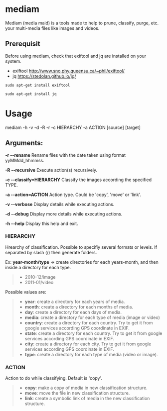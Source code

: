 # mediam
Mediam (media maid) is a tools made to help to prune, classify, purge, etc. your multi-media files like images and videos.

## Prerequisit
Before using mediam, check that exiftool and jq are installed on your system.
* exiftool             http://www.sno.phy.queensu.ca/~phil/exiftool/
* jq                   https://stedolan.github.io/jq/

`sudo apt-get install exiftool`

`sudo apt-get install jq`

# Usage
mediam -h  -v -d -R -r -c HIERARCHY -a ACTION [source] [target]

## Arguments:

**-r  --rename**                Rename files with the date taken using format yyMMdd_hhmmss.

**-R  --recursive**             Execute action(s) recursively.

**-c  --classify=HIERARCHY**    Classify the images according the specified TYPE.

**-a  --action=ACTION**         Action type. Could be 'copy', 'move' or 'link'.

**-v  --verbose**               Display details while executing actions.

**-d  --debug**                 Display more details while executing actions.

**-h  --help**                  Display this help and exit.

### HIERARCHY
Hrearchy of classification. Possible to specifiy several formats or levels. If separated by slash (/) then generate folders.

Ex: **year-month/type** => create directories for each years-month, and then inside a directory for each type.
> * 2010-12/image
> * 2011-01/video

Possible values are:
> * **year**: create a directory for each years of media.
> * **month**: create a directory for each months of media.
> * **day**: create a directory for each days of media.
> * **media**: create a directory for each type of media (image or video)
> * **country**: create a directory for each country. Try to get it from google services according GPS coordinate in EXIF.
> * **state**: create a directory for each country. Try to get it from google services according GPS coordinate in EXIF.
> * **city**: create a directory for each city. Try to get it from google services according GPS coordinate in EXIF.
> * **type**: create a directory for each type of media (video or image).

### ACTION
Action to do while classifying. Default is 'copy'.
> * **copy**: make a copy of media in new classification structure.
> * **move**: move the file in new classification structure.
> * **link**: create a symbolic link of media in the new classification structure.
